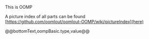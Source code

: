 This is OOMP

A picture index of all parts can be found [https://github.com/oomlout/oomlout-OOMP/wiki/pictureIndex](here)

@@bottomText,oompBasic.type,value@@
